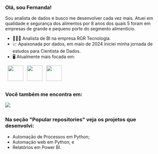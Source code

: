 ### Olá, sou Fernanda!
Sou analista de dados e busco me desenvolver cada vez mais. Atuei em qualidade e segurança dos alimentos por 8 anos dos quais 5 foram em empresas de grande e pequeno porte do segmento alimentício.

- 👩🏻‍💻 Analista de BI na empresa RGR Tecnologia.
- 📈 Apaixonada por dados, em maio de 2024 iniciei minha jornada de estudos para Cientista de Dados.
- 🖥️ Atualmente mais focada em:
<div style="display: inline">
  &nbsp;&nbsp;<img width='50' height='50' src="https://cdn.jsdelivr.net/gh/devicons/devicon/icons/python/python-original.svg" />
  &nbsp;&nbsp;<img width='50' height='50' src="https://github.com/FernandaDamaceno/FernandaDamaceno/assets/138536124/9b2376b6-e896-4e04-9dcb-69dc35ba03ee" />
  &nbsp;&nbsp;<img width='50' height='50' src="https://cdn.jsdelivr.net/gh/devicons/devicon/icons/microsoftsqlserver/microsoftsqlserver-plain-wordmark.svg"/>
</div> 

##

### Você também me encontra em:
<a href="https://www.linkedin.com/in/fernanda-mendes-de-lima-damaceno-309929124/">
  <img src="https://img.shields.io/badge/linkedin-%230077B5.svg?style=for-the-badge&logo=linkedin&logoColor=white">
</a>

##

### Na seção "Popular repositories" veja os projetos que desenvolvi:
- Automação de Processos em Python;
- Automação web em Python; e
- Relatórios em Power BI.
